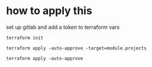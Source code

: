# how to apply this

set up gitlab and add a token to terraform vars

`terraform init`

`terraform apply -auto-approve -target=module.projects`

`terraform apply -auto-approve`